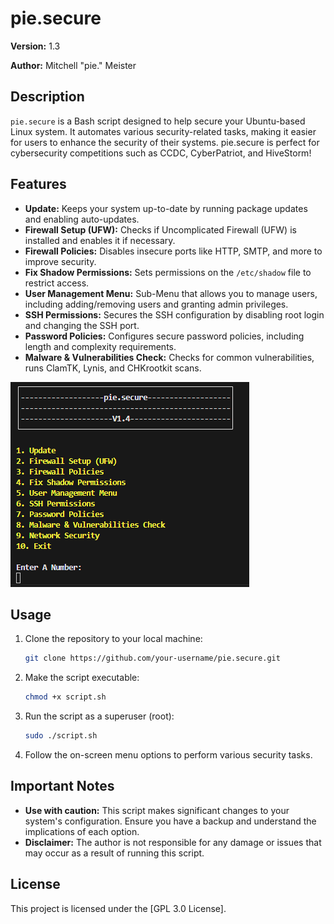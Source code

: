 # pie.secure

**Version:** 1.3

**Author:** Mitchell "pie." Meister

## Description

`pie.secure` is a Bash script designed to help secure your Ubuntu-based Linux system. It automates various security-related tasks, making it easier for users to enhance the security of their systems. pie.secure is perfect for cybersecurity competitions such as CCDC, CyberPatriot, and HiveStorm!

## Features

- **Update:** Keeps your system up-to-date by running package updates and enabling auto-updates.
- **Firewall Setup (UFW):** Checks if Uncomplicated Firewall (UFW) is installed and enables it if necessary.
- **Firewall Policies:** Disables insecure ports like HTTP, SMTP, and more to improve security.
- **Fix Shadow Permissions:** Sets permissions on the `/etc/shadow` file to restrict access.
- **User Management Menu:** Sub-Menu that allows you to manage users, including adding/removing users and granting admin privileges.
- **SSH Permissions:** Secures the SSH configuration by disabling root login and changing the SSH port.
- **Password Policies:** Configures secure password policies, including length and complexity requirements.
- **Malware & Vulnerabilities Check:** Checks for common vulnerabilities, runs ClamTK, Lynis, and CHKrootkit scans.

![pie.secure Screenshot](piesecure.png)

## Usage

1. Clone the repository to your local machine:

   ```bash
   git clone https://github.com/your-username/pie.secure.git
   ```

2. Make the script executable:

   ```bash
   chmod +x script.sh
   ```

3. Run the script as a superuser (root):

   ```bash
   sudo ./script.sh
   ```

4. Follow the on-screen menu options to perform various security tasks.

## Important Notes

- **Use with caution:** This script makes significant changes to your system's configuration. Ensure you have a backup and understand the implications of each option.
- **Disclaimer:** The author is not responsible for any damage or issues that may occur as a result of running this script.

## License

This project is licensed under the [GPL 3.0 License].
